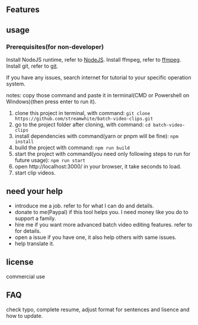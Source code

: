 ## Features

## usage

### Prerequisites(for non-developer)

Install NodeJS runtime, refer to [NodeJS](https://nodejs.org/en/download/prebuilt-installer).
Install ffmpeg, refer to [ffmpeg](https://www.ffmpeg.org/download.html).
Install git, refer to [git](https://git-scm.com/downloads).

If you have any issues, search internet for tutorial to your specific operation system.

notes: copy those command and paste it in terminal(CMD or Powershell on Windows)(then press enter to run it).

1. clone this project in terminal, with command:
   `git clone https://github.com/streamwhite/batch-video-clips.git`
2. go to the project folder after cloning, with command:
   `cd batch-video-clips`
3. install dependencies with command(yarn or pnpm will be fine):
   `npm install`
4. build the project with command:
   `npm run build`
5. start the project with command(you need only following steps to run for future usage):
   `npm run start`
6. open http://localhost:3000/ in your browser, it take seconds to load.
7. start clip videos.

## need your help

- introduce me a job. refer to []() for what I can do and details.
- donate to me(Paypal) if this tool helps you. I need money like you do to support a family.
- hire me if you want more advanced batch video editing features. refer to []() for details.
- open a issue if you have one, it also help others with same issues.
- help translate it.

## license

commercial use

## FAQ

check typo, complete resume, adjust format for sentences and lisence and how to update.
